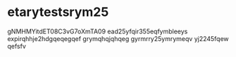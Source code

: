# etarytestsrym25
gNMHMYitdET08C3vG7oXmTA09
ead25yfqir355eqfymbleeys
expirqhhje2hdgqeqegqef
grymqhqjqhqeg
gyrmrry25ymrymeqv
yj2245fqew
qefsfv
